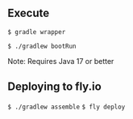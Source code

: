 ## Execute ##
`$ gradle wrapper`

`$ ./gradlew bootRun`

Note: Requires Java 17 or better

## Deploying to fly.io ##

`$ ./gradlew assemble`
`$ fly deploy`
